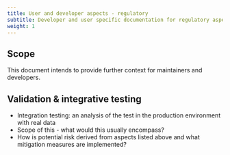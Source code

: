 ```yaml
---
title: User and developer aspects - regulatory 
subtitle: Developer and user specific documentation for regulatory aspects in nf-core
weight: 1
---
```



## Scope 

This document intends to provide further context for maintainers and developers. 
## Validation & integrative testing

* Integration testing: an analysis of the test in the production environment with real data
* Scope of this - what would this usually encompass?
* How is potential risk derived from aspects listed above and what mitigation measures are implemented?

